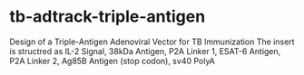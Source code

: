# tb-adtrack-triple-antigen
Design of a Triple-Antigen Adenoviral Vector for TB Immunization 
The insert is structred as IL-2 Signal, 38kDa Antigen, P2A Linker 1, ESAT-6 Antigen, P2A Linker 2, Ag85B Antigen (stop codon), sv40 PolyA
